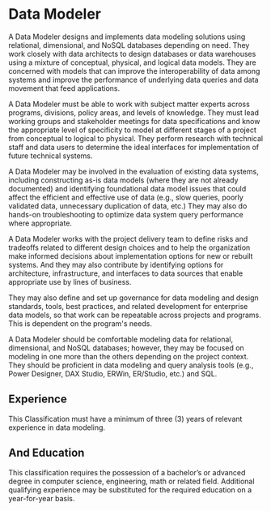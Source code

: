 

# Data Modeler
A Data Modeler designs and implements data modeling solutions using relational, dimensional, and NoSQL databases depending on need. They work closely with data architects to design databases or data warehouses using a mixture of conceptual, physical, and logical data models. They are concerned with models that can improve the interoperability of data among systems and improve the performance of underlying data queries and data movement that feed applications.

A Data Modeler must be able to work with subject matter experts across programs, divisions, policy areas, and levels of knowledge. They must lead working groups and stakeholder meetings for data specifications and know the appropriate level of specificity to model at different stages of a project from conceptual to logical to physical. They perform research with technical staff and data users to determine the ideal interfaces for implementation of future technical systems.

A Data Modeler may be involved in the evaluation of existing data systems, including constructing as-is data models (where they are not already documented) and identifying foundational data model issues that could affect the efficient and effective use of data (e.g., slow queries, poorly validated data, unnecessary duplication of data, etc.) They may also do hands-on troubleshooting to optimize data system query performance where appropriate.

A Data Modeler works with the project delivery team to define risks and tradeoffs related to different design choices and to help the organization make informed decisions about implementation options for new or rebuilt systems. And they may also contribute by identifying options for architecture, infrastructure, and interfaces to data sources that enable appropriate use by lines of business.

They may also define and set up governance for data modeling and design standards, tools, best practices, and related development for enterprise data models, so that work can be repeatable across projects and programs. This is dependent on the program's needs.

A Data Modeler should be comfortable modeling data for relational, dimensional, and NoSQL databases; however, they may be focused on modeling in one more than the others depending on the project context. They should be proficient in data modeling and query analysis tools (e.g., Power Designer, DAX Studio, ERWin, ER/Studio, etc.) and SQL.

## Experience
This Classification must have a minimum of three (3) years of relevant experience in data modeling.

## And Education
This classification requires the possession of a bachelor’s or advanced degree in computer science, engineering, math or related field. Additional qualifying experience may be substituted for the required education on a year-for-year basis.
